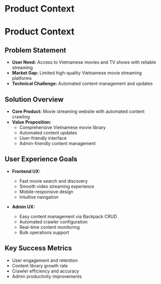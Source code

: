 # Product Context

# Product Context

## Problem Statement
- **User Need:** Access to Vietnamese movies and TV shows with reliable streaming
- **Market Gap:** Limited high-quality Vietnamese movie streaming platforms
- **Technical Challenge:** Automated content management and updates

## Solution Overview
- **Core Product:** Movie streaming website with automated content crawling
- **Value Proposition:** 
  - Comprehensive Vietnamese movie library
  - Automated content updates
  - User-friendly interface
  - Admin-friendly content management

## User Experience Goals
- **Frontend UX:**
  - Fast movie search and discovery
  - Smooth video streaming experience
  - Mobile-responsive design
  - Intuitive navigation

- **Admin UX:**
  - Easy content management via Backpack CRUD
  - Automated crawler configuration
  - Real-time content monitoring
  - Bulk operations support

## Key Success Metrics
- User engagement and retention
- Content library growth rate
- Crawler efficiency and accuracy
- Admin productivity improvements
